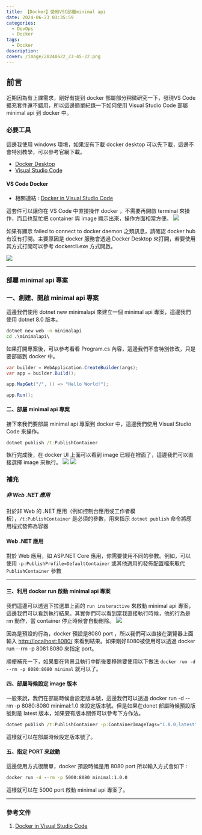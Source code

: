 ```yaml
---
title: 【Docker】使用VSC部屬minimal api 
date: 2024-06-23 03:35:59
categories: 
  - DevOps
  - Docker
tags: 
  - Docker
description:
cover: /image/20240622_23-45-22.png
---
```

## 前言
近期因為有上課需求，剛好有提到 docker 部屬部分稍微研究一下，發現VS Code擴充套件還不錯用，所以這邊簡單紀錄一下如何使用 Visual Studio Code 部屬 minimal api 到 docker 中。


### 必要工具
這邊我使用 windows 環境，如果沒有下載 docker desktop 可以先下載，這邊不會特別教學，可以參考官網下載。
- [Docker Desktop](https://www.docker.com/products/docker-desktop)
- [Visual Studio Code](https://code.visualstudio.com/)

#### VS Code Docker 
- 相關連結 : [Docker in Visual Studio Code](https://marketplace.visualstudio.com/items?itemName=ms-azuretools.vscode-docker)

這套件可以讓你在 VS Code 中直接操作 docker ，不需要再開啟 terminal 來操作，而且也幫忙把 container 與 image 顯示出來，操作方面相當方便。
![](/image/20240622_23-10-41.png)

如果有顯示 failed to connect to docker daemon 之類訊息，請確認 docker hub 有沒有打開。主要原因是 docker 服務會透過 Docker Desktop 來打開，若要使用其方式打開可以參考 dockercli.exe 方式開啟。

![](/image/20240622_23-13-08.png)

---
### 部屬 minimal api 專案
### 一、創建、開啟 minimal api 專案
這邊我們使用 dotnet new minimalapi 來建立一個 minimal api 專案，這邊我們使用 dotnet 8.0 版本。

```cmd
dotnet new web -n minimalapi
cd .\minimalapi\
```

如果打開專案後，可以參考看看 Program.cs 內容，這邊我們不會特別修改，只是要部屬到 docker 中。

```csharp
var builder = WebApplication.CreateBuilder(args);
var app = builder.Build();

app.MapGet("/", () => "Hello World!");

app.Run();

```

#### 二、部屬 minimal api 專案
接下來我們要部屬 minimal api 專案到 docker 中，這邊我們使用 Visual Studio Code 來操作。
```cmd
dotnet publish /t:PublishContainer
```
執行完成後，在 docker UI 上面可以看到 image 已經在裡面了，這邊我們可以直接選擇 image 來執行。
![](/image/20240622_23-27-04.png)
![](/image/20240622_23-27-47.png)


### 補充
##### 非 Web .NET 應用
對於非 Web 的 .NET 應用（例如控制台應用或工作者模板），```/t:PublishContainer``` 是必須的參數，用來指示 ```dotnet publish``` 命令將應用程式發佈為容器

#### Web .NET 應用
對於 Web 應用，如 ASP.NET Core 應用，你需要使用不同的參數。例如，可以使用 ```-p:PublishProfile=DefaultContainer``` 或其他適用的發佈配置檔來取代 ```PublishContainer``` 參數

---

#### 三、利用 docker run 啟動 minimal api 專案
我們這邊可以透過下拉選單上面的 ```run insteractive``` 來啟動 minimal api 專案，這邊我們可以看到執行結果。其實你們可以看到當我直接執行時候，他的行為是 rm 動作，當 container 停止時候會自動刪除。
![](/image/20240622_23-30-57.png)

因為是預設的行為，docker 預設是8080 port ，所以我們可以直接在瀏覽器上面輸入 [http://localhost:8080/](http://localhost:8080/) 來看到結果。如果剛好8080被使用可以透過 docker run --rm -p 8081:8080 來指定 port。

順便補充一下，如果要在背景且執行中斷後要移除要使用以下做法 ```docker run -d --rm -p 8080:8080 minimal``` 就可以了。


#### 四、部屬時候設定 image 版本
一般來說，我們在部屬時候會設定版本號，這邊我們可以透過 docker run -d --rm -p 8080:8080 minimal:1.0 來設定版本號。但是如果在donet 部屬時候預設版號則是 latest 版本，如果要有版本關係可以參考下方作法。

```cmd
dotnet publish /t:PublishContainer -p:ContainerImageTags="1.0.0;latest"
```

這樣就可以在部屬時候設定版本號了。

#### 五、指定 PORT 來啟動
這邊使用方式很簡單，docker 預設時候是用 8080 port 所以輸入方式會如下 : 
```cmd
docker run -d --rm -p 5000:8080 minimal:1.0.0
```
這樣就可以在 5000 port 啟動 minimal api 專案了。

---
### 參考文件
1. [Docker in Visual Studio Code](https://code.visualstudio.com/docs/containers/overview)